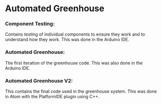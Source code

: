 # Automated Greenhouse
### Component Testing:
Contains testing of individual components to ensure they work and to understand how they work. This was done in the Arduino IDE.


### Automated Greenhouse:
The first iteration of the greenhouse code. This was also done in the Arduino IDE.


### Automated Greenhouse V2:
This contains the final code used in the greenhouse system. This was done in Atom with the PlatformIDE plugin using C++.

